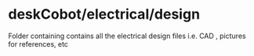 # deskCobot/electrical/design
Folder containing contains all the electrical design files i.e. CAD , pictures for references, etc